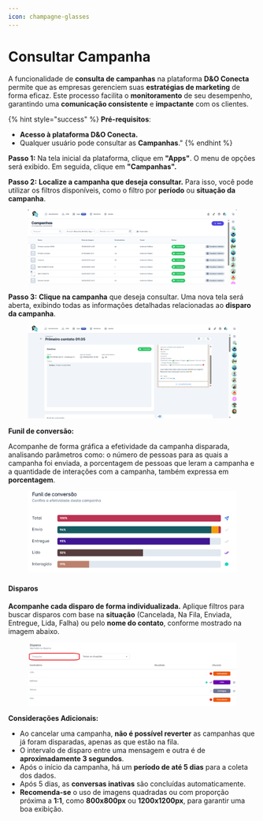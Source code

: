 ```yaml
---
icon: champagne-glasses
---
```


# Consultar Campanha

A funcionalidade de **consulta de campanhas** na plataforma **D\&O Conecta** permite que as empresas gerenciem suas **estratégias de marketing** de forma eficaz. Este processo facilita o **monitoramento** de seu desempenho, garantindo uma **comunicação consistente** e **impactante** com os clientes.

{% hint style="success" %}
**Pré-requisitos**:

* **Acesso à plataforma D\&O Conecta.**
* Qualquer usuário pode consultar as **Campanhas**."
{% endhint %}

**Passo 1:** Na tela inicial da plataforma, clique em **"Apps"**. O menu de opções será exibido. Em seguida, clique em **"Campanhas".**

**Passo 2:** **Localize a campanha que deseja consultar.** Para isso, você pode utilizar os filtros disponíveis, como o filtro por **período** ou **situação da campanha**.

<figure><img src="../../.gitbook/assets/image (660).png" alt=""><figcaption></figcaption></figure>

**Passo 3:** **Clique na campanha** que deseja consultar. Uma nova tela será aberta, exibindo todas as informações detalhadas relacionadas ao **disparo da campanha**.

<figure><img src="../../.gitbook/assets/image (661).png" alt=""><figcaption></figcaption></figure>

**Funil de conversão:**

Acompanhe de forma gráfica a efetividade da campanha disparada, analisando parâmetros como: o número de pessoas para as quais a campanha foi enviada, a porcentagem de pessoas que leram a campanha e a quantidade de interações com a campanha, também expressa em **porcentagem**.

<figure><img src="../../.gitbook/assets/image (662).png" alt=""><figcaption></figcaption></figure>

#### **Disparos** <a href="#czix5c2ny9ch" id="czix5c2ny9ch"></a>

**Acompanhe cada disparo de forma individualizada.** Aplique filtros para buscar disparos com base na **situação** (Cancelada, Na Fila, Enviada, Entregue, Lida, Falha) ou pelo **nome do contato**, conforme mostrado na imagem abaixo.

<figure><img src="../../.gitbook/assets/image (663).png" alt=""><figcaption></figcaption></figure>

**Considerações Adicionais:**

* Ao cancelar uma campanha, **não é possível reverter** as campanhas que já foram disparadas, apenas as que estão na fila.
* O intervalo de disparo entre uma mensagem e outra é de **aproximadamente 3 segundos**.
* Após o início da campanha, há um **período de até 5 dias** para a coleta dos dados.
* Após 5 dias, as **conversas inativas** são concluídas automaticamente.
* **Recomenda-se** o uso de imagens quadradas ou com proporção próxima a **1:1**, como **800x800px** ou **1200x1200px**, para garantir uma boa exibição.
